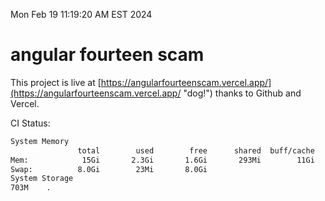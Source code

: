 Mon Feb 19 11:19:20 AM EST 2024

# angular fourteen scam


This project is live at [https://angularfourteenscam.vercel.app/](https://angularfourteenscam.vercel.app/ "dog!") thanks to Github and Vercel.

CI Status: 

```bash
System Memory
               total        used        free      shared  buff/cache   available
Mem:            15Gi       2.3Gi       1.6Gi       293Mi        11Gi        12Gi
Swap:          8.0Gi        23Mi       8.0Gi
System Storage
703M	.
```
```bash
